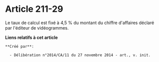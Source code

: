 # Article 211-29

Le taux de calcul est fixé à 4,5 % du montant du chiffre d'affaires déclaré par l'éditeur de vidéogrammes.

**Liens relatifs à cet article**

	**Créé par**:

	  - Délibération n°2014/CA/11 du 27 novembre 2014 - art., v. init.
